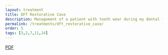 ```yaml
---
layout: treatment
title: DFT Restorative Case
description: Management of a patient with tooth wear during my dental foundation training.
permalink: /treatments/dft_restorative_case/
order: 5
tags: [3,2,7,11,14]
---
```




<p class="d-block d-sm-none pb-4">
<a href="/assets/restorative.pdf">
<i class="fa-3x fas fa-file-pdf"></i> PDF
</a>
</p>

<object data="/assets/restorative.pdf" width="100%" height="1000" type='application/pdf' class="d-none d-sm-block" />
